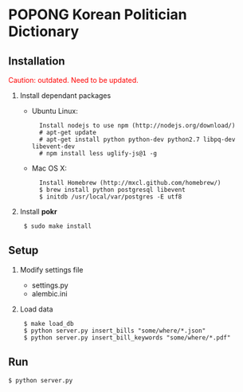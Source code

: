 POPONG Korean Politician Dictionary
===================================

## Installation

<span style="color: red">Caution: outdated. Need to be updated.</span>

1. Install dependant packages
    - Ubuntu Linux:

            Install nodejs to use npm (http://nodejs.org/download/)
            # apt-get update
            # apt-get install python python-dev python2.7 libpq-dev libevent-dev
            # npm install less uglify-js@1 -g
    - Mac OS X:

            Install Homebrew (http://mxcl.github.com/homebrew/)
            $ brew install python postgresql libevent
            $ initdb /usr/local/var/postgres -E utf8

1. Install **pokr**

        $ sudo make install

## Setup

1. Modify settings file
    - settings.py
    - alembic.ini

1. Load data

        $ make load_db
        $ python server.py insert_bills "some/where/*.json"
        $ python server.py insert_bill_keywords "some/where/*.pdf"

## Run

    $ python server.py
